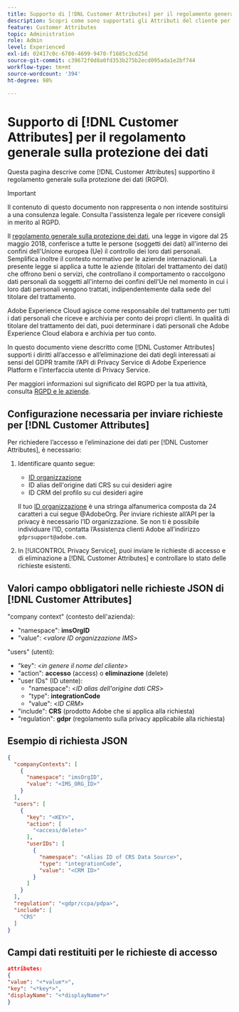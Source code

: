 ```yaml
---
title: Supporto di [!DNL Customer Attributes] per il regolamento generale sulla protezione dei dati
description: Scopri come sono supportati gli Attributi del cliente per il Regolamento generale sulla protezione dei dati
feature: Customer Attributes
topic: Administration
role: Admin
level: Experienced
exl-id: 02417c0c-6780-4699-9470-f1685c3cd25d
source-git-commit: c39672f0d8a0fd353b275b2ecd095ada1e2bf744
workflow-type: tm+mt
source-wordcount: '394'
ht-degree: 98%

---
```


# Supporto di [!DNL Customer Attributes] per il regolamento generale sulla protezione dei dati

Questa pagina descrive come [!DNL Customer Attributes] supportino il regolamento generale sulla protezione dei dati (RGPD).

>[!IMPORTANT]
>
>Il contenuto di questo documento non rappresenta o non intende sostituirsi a una consulenza legale. Consulta l&#39;assistenza legale per ricevere consigli in merito al RGPD.

Il [regolamento generale sulla protezione dei dati](https://business.adobe.com/it/privacy/general-data-protection-regulation.html), una legge in vigore dal 25 maggio 2018, conferisce a tutte le persone (soggetti dei dati) all&#39;interno dei confini dell&#39;Unione europea (Ue) il controllo dei loro dati personali. Semplifica inoltre il contesto normativo per le aziende internazionali. La presente legge si applica a tutte le aziende (titolari del trattamento dei dati) che offrono beni o servizi, che controllano il comportamento o raccolgono dati personali da soggetti all&#39;interno dei confini dell&#39;Ue nel momento in cui i loro dati personali vengono trattati, indipendentemente dalla sede del titolare del trattamento.

Adobe Experience Cloud agisce come responsabile del trattamento per tutti i dati personali che riceve e archivia per conto dei propri clienti. In qualità di titolare del trattamento dei dati, puoi determinare i dati personali che Adobe Experience Cloud elabora e archivia per tuo conto.

In questo documento viene descritto come [!DNL Customer Attributes] supporti i diritti all’accesso e all’eliminazione dei dati degli interessati ai sensi del GDPR tramite l’API di Privacy Service di Adobe Experience Platform e l’interfaccia utente di Privacy Service.

Per maggiori informazioni sul significato del RGPD per la tua attività, consulta [RGPD e le aziende](https://business.adobe.com/it/privacy/general-data-protection-regulation.html).

## Configurazione necessaria per inviare richieste per [!DNL Customer Attributes]

Per richiedere l’accesso e l’eliminazione dei dati per [!DNL Customer Attributes], è necessario:

1. Identificare quanto segue:

   * [ID organizzazione](../../administration/organizations.md)
   * ID alias dell&#39;origine dati CRS su cui desideri agire
   * ID CRM del profilo su cui desideri agire

   Il tuo [ID organizzazione](../../administration/organizations.md) è una stringa alfanumerica composta da 24 caratteri a cui segue @AdobeOrg. Per inviare richieste all’API per la privacy è necessario l’ID organizzazione. Se non ti è possibile individuare l’ID, contatta l’Assistenza clienti Adobe all’indirizzo `gdprsupport@adobe.com`.

1. In [!UICONTROL Privacy Service], puoi inviare le richieste di accesso e di eliminazione a [!DNL Customer Attributes] e controllare lo stato delle richieste esistenti.

## Valori campo obbligatori nelle richieste JSON di [!DNL Customer Attributes]

&quot;company context&quot; (contesto dell&#39;azienda):

* &quot;namespace&quot;: **imsOrgID**
* &quot;value&quot;: &lt;*valore ID organizzazione IMS*>

&quot;users&quot; (utenti):

* &quot;key&quot;: &lt;*in genere il nome del cliente*>
* &quot;action&quot;: **accesso** (access) o **eliminazione** (delete)
* &quot;user IDs&quot; (ID utente):
   * &quot;namespace&quot;: &lt;*ID alias dell&#39;origine dati CRS*>
   * &quot;type&quot;: **integrationCode**
   * &quot;value&quot;: &lt;*ID CRM*>
* &quot;include&quot;: **CRS** (prodotto Adobe che si applica alla richiesta)
* &quot;regulation&quot;: **gdpr** (regolamento sulla privacy applicabile alla richiesta)

## Esempio di richiesta JSON

```json
{
  "companyContexts": [
    {
      "namespace": "imsOrgID",
      "value": "<IMS_ORG_ID>"
    }
  ],
  "users": [
    {
      "key": "<KEY>",
      "action": [
        "<access/delete>"
      ],
      "userIDs": [
        {
          "namespace": "<Alias ID of CRS Data Source>",
          "type": "integrationCode",
          "value": "<CRM ID>"
        }
      ]
    }
  ],
  "regulation": "<gdpr/ccpa/pdpa>",
  "include": [
    "CRS"
  ]
}
```

## Campi dati restituiti per le richieste di accesso

```json
attributes:
{
"value": "<*value*>",
"key": "<*key*>",
"displayName": "<*displayName*>"
}
```
